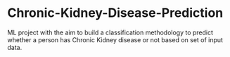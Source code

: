 # Chronic-Kidney-Disease-Prediction
ML project with the aim to build a classification methodology to predict whether a person has Chronic Kidney disease or not based on set of input data. 
